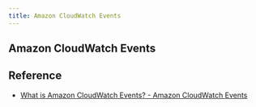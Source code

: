 ```yaml
---
title: Amazon CloudWatch Events
---
```


## Amazon CloudWatch Events



## Reference
* [What is Amazon CloudWatch Events? \- Amazon CloudWatch Events](https://docs.aws.amazon.com/AmazonCloudWatch/latest/events/WhatIsCloudWatchEvents.html)

